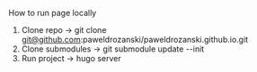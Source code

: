 How to run page locally

1. Clone repo -> git clone git@github.com:paweldrozanski/paweldrozanski.github.io.git
2. Clone submodules -> git submodule update --init
3. Run project -> hugo server
